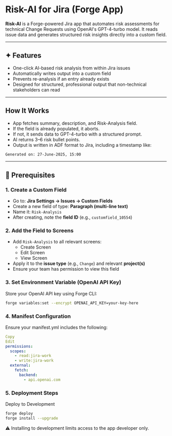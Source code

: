 # Risk-AI for Jira (Forge App)

**Risk-AI** is a Forge-powered Jira app that automates risk assessments for technical Change Requests using OpenAI's GPT-4-turbo model. It reads issue data and generates structured risk insights directly into a custom field.

---

## ✦ Features

- One-click AI-based risk analysis from within Jira issues
- Automatically writes output into a custom field
- Prevents re-analysis if an entry already exists
- Designed for structured, professional output that non-technical stakeholders can read

---

## How It Works
- App fetches summary, description, and Risk-Analysis field.
- If the field is already populated, it aborts.
- If not, it sends data to GPT-4-turbo with a structured prompt.
- AI returns 3–6 risk bullet points.
- Output is written in ADF format to Jira, including a timestamp like:

```bash
Generated on: 27-June-2025, 15:00
```


---

## 🔧 Prerequisites

### 1. Create a Custom Field

- Go to: **Jira Settings → Issues → Custom Fields**
- Create a new field of type: **Paragraph (multi-line text)**
- Name it: `Risk-Analysis`
- After creating, note the **field ID** (e.g., `customfield_10554`)

### 2. Add the Field to Screens

- Add `Risk-Analysis` to all relevant screens:
  - Create Screen
  - Edit Screen
  - View Screen
- Apply it to the **issue type** (e.g., `Change`) and relevant **project(s)**
- Ensure your team has permission to view this field

### 3. Set Environment Variable (OpenAI API Key)

Store your OpenAI API key using Forge CLI:

```bash
forge variables:set --encrypt OPENAI_API_KEY=your-key-here
```

### 4. Manifest Configuration
Ensure your manifest.yml includes the following:

```yaml
Copy
Edit
permissions:
  scopes:
    - read:jira-work
    - write:jira-work
  external:
    fetch:
      backend:
        - api.openai.com
```



### 5. Deployment Steps
Deploy to Development
```bash
forge deploy
forge install --upgrade
```
⚠️ Installing to development limits access to the app developer only.